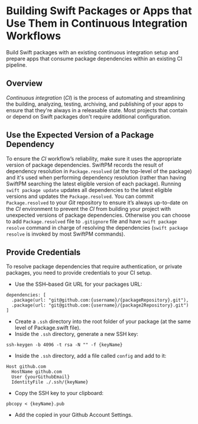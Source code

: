 # Building Swift Packages or Apps that Use Them in Continuous Integration Workflows

Build Swift packages with an existing continuous integration setup and prepare apps that consume package dependencies within an existing CI pipeline.

## Overview

*Continuous integration* (*CI*) is the process of automating and streamlining the building, analyzing, testing, archiving, and publishing of your apps to ensure that they're always in a releasable state.
Most projects that contain or depend on Swift packages don't require additional configuration.

## Use the Expected Version of a Package Dependency

To ensure the *CI* workflow’s reliability, make sure it uses the appropriate version of package dependencies.
SwiftPM records the result of dependency resolution in `Package.resolved` (at the top-level of the package) and it's used when performing dependency resolution (rather than having SwiftPM searching the latest eligible version of each package).  Running `swift package update` updates all dependencies to the latest eligible versions and updates the `Package.resolved`.  You can commit `Package.resolved` to your *Git* repository to ensure it’s always up-to-date on the *CI* environment to prevent the *CI* from building your project with unexpected versions of package dependencies.  Otherwise you can choose to add `Package.resolved` file to `.gitignore` file and have `swift package resolve` command in charge of resolving the dependencies (`swift package resolve` is invoked by most SwiftPM commands).

## Provide Credentials

To resolve package dependencies that require authentication, or private packages, you need to provide credentials to your CI setup.

* Use the SSH–based Git URL for your packages URL:
```
dependencies: [
  .package(url: "git@github.com:{username}/{packageRepository}.git"),
  .package(url: "git@github.com:{username}/{package2Repository}.git")
]
```
* Create a `.ssh` directory into the root folder of your package (at the same level of Package.swift file).
* Inside the `.ssh` directory, generate a new SSH key:
```
ssh-keygen -b 4096 -t rsa -N "" -f {keyName}
```
* Inside the `.ssh` directory, add a file called `config` and add to it:
```
Host github.com
  HostName github.com
  User {yourGithubEmail}
  IdentityFile ./.ssh/{keyName}
```
* Copy the SSH key to your clipboard:
```
pbcopy < {keyName}.pub
```
* Add the copied in your Github Account Settings.
